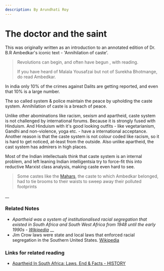 ```yaml
---
description: By Arundhati Roy
---
```


# The doctor and the saint

This was originally written as an introduction to an annotated edition of Dr. B.R Ambedkar's iconic text - 'Annihilation of caste'. 

> Revolutions can begin, and often have begun , with reading.
>
> If you have heard of Malala Yousafzai but not of Surekha Bhotmange, do read Ambedkar.

In india only 10% of the crimes against Dalits are getting reported, and even that 10% is a large number. 

The so called system & police maintain the peace by upholding the caste system. Annihilation of caste is a breach of peace. 

Unlike other abominations like racism,  sexism and apartheid, caste system is not challenged by international forums. Because it is strongly fused with Hinduism. And Hinduism with it's good looking outfits - like vegetarianism, Gandhi and non-violence, yoga etc. - have a international acceptance.  Another reason is that the caste system is not colour coded like racism, so it is hard to get noticed, at-least from the outside. Also unlike apartheid, the cast system has admirers in high places. 

Most of the Indian intellectuals think that caste system is an internal problem,  and left leaning Indian intelligentsia try to force-fit this into reductive Marxist class analysis, making caste even hard to see.

> Some castes like the [Mahars](https://en.wikipedia.org/wiki/Mahar), the caste to which Ambedkar belonged, had to tie brooms to their waists to sweep away their polluted footprints



 

\_\_

### Related Notes

*  _Apartheid was a system of institutionalised racial segregation that existed in South Africa and South West Africa from 1948 until the early 1990s  -_ [_Wikipedia_](https://en.wikipedia.org/wiki/Apartheid) __
* Jim Crow laws were state and local laws that enforced racial segregation in the Southern United States. [Wikipedia](https://en.wikipedia.org/wiki/Jim_Crow_laws)

### Links for related reading

* [Apartheid In South Africa: Laws, End & Facts - HISTORY](%20https://www.history.com/topics/africa/apartheid)

